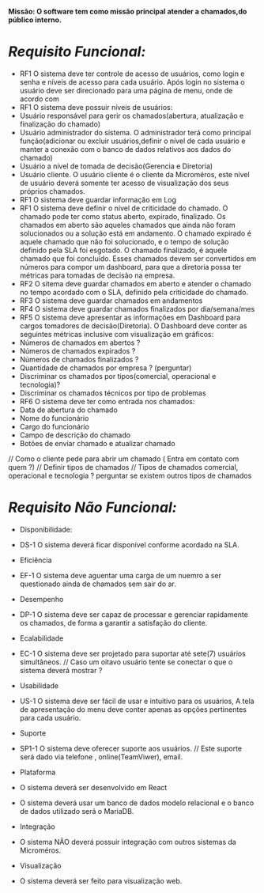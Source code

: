 **Missão: O software tem como missão principal atender a chamados,do público interno.**

# *Requisito Funcional:*
* RF1 O sistema deve ter controle de acesso de usuários, como login e senha e níveis de acesso para cada usuário. Após login no sistema o usuário deve ser direcionado para uma página de menu, onde de acordo com 
* RF1 O sistema deve possuir níveis de usuários:
* Usuário responsável para gerir os chamados(abertura, atualização e finalização do chamado)
* Usuário administrador do sistema. O administrador terá como principal função(adicionar ou excluir usuários,definir o nível de cada usuário e manter a conexão com o banco de dados relativos aos dados do chamado)
* Usuário a nível de tomada de decisão(Gerencia e Diretoria)
* Usuário cliente. O usuário cliente é o cliente da Microméros, este nível de usuário deverá somente ter acesso de visualização dos seus próprios chamados. 
* RF1 O sistema deve guardar informação em Log
* RF1 O sistema deve definir o nível de criticidade do chamado. O chamado pode ter como status aberto, expirado, finalizado. Os chamados em aberto são aqueles chamados que ainda não foram solucionados ou a solução está em andamento. O chamado expirado é aquele chamado que não foi solucionado, e o tempo de solução definido pela SLA foi esgotado. O chamado finalizado, é aquele chamado que foi concluído. Esses chamados devem ser convertidos em números para compor um dashboard, para que a diretoria possa ter métricas para tomadas de decisão na empresa.
* RF2 O sitema deve guardar chamados em aberto e atender o chamado no tempo acordado com o SLA, definido pela criticidade do chamado.
* RF3 O sistema deve guardar chamados em andamentos
* RF4 O sistema deve guardar chamados finalizados por dia/semana/mes
* RF5 O sistema deve apresentar as informações em Dashboard para cargos tomadores de decisão(Diretoria). O Dashboard deve conter as seguintes métricas inclusive com visualização em gráficos:
* Números de chamados em abertos ?
* Números de chamados expirados ?
* Números de chamados finalizados ?
* Quantidade de chamados por empresa ? (perguntar)
* Discriminar os chamados por tipos(comercial, operacional e tecnologia)?
* Discriminar os chamados técnicos por tipo de problemas
* RF6 O sistema deve ter como entrada nos chamados: 
* Data de abertura do chamado
* Nome do funcionário
* Cargo do funcionário
* Campo de descrição do chamado
* Botões de enviar chamado e atualizar chamado

// Como o cliente pede para abrir um chamado ( Entra em contato com quem ?)
// Definir tipos de chamados
// Tipos de chamados  comercial, operacional e tecnologia ? perguntar se existem outros tipos de chamados

# *Requisito Não Funcional:*

* Disponibilidade:
* DS-1 O sistema deverá ficar disponível conforme acordado na SLA.

* Eficiência
* EF-1 O sistema deve aguentar uma carga de um nuemro a ser questionado ainda de chamados sem sair do ar. 

* Desempenho
* DP-1 O sistema deve ser capaz de processar e gerenciar rapidamente os chamados, de forma a garantir a satisfação do cliente.

* Ecalabilidade
* EC-1 O sistema deve ser projetado para suportar até sete(7) usuários simultâneos. // Caso um oitavo usuário tente se conectar o que o sistema deverá mostrar ?

* Usabilidade
* US-1 O sistema deve ser fácil de usar e intuitivo para os usuários, A tela de apresentação do menu deve conter apenas as opções pertinentes para cada usuário.

* Suporte
* SP1-1 O sistema deve oferecer suporte aos usuários. // Este suporte será dado via telefone , online(TeamViwer), email.

* Plataforma
* O sistema deverá ser desenvolvido em React
* O sistema deverá usar um banco de dados modelo relacional e o banco de dados utilizado será o MariaDB.  

* Integração
* O sistema NÃO deverá possuir integração com outros sistemas da Microméros.

* Visualização
* O sistema deverá ser feito para visualização web.
